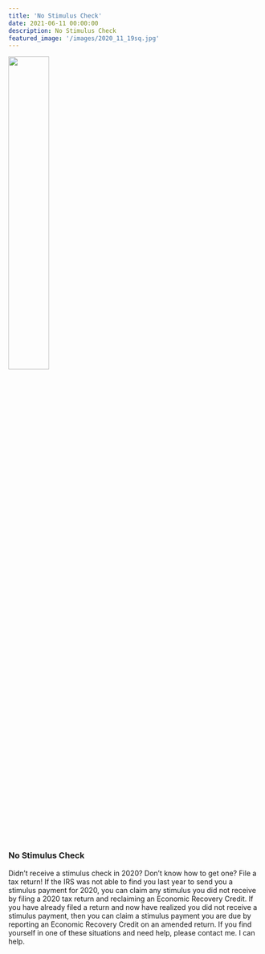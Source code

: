 ```yaml
---
title: 'No Stimulus Check'
date: 2021-06-11 00:00:00
description: No Stimulus Check
featured_image: '/images/2020_11_19sq.jpg'
---
```


<img src="{{ site.baseurl }}/images/2020_11_19sq.jpg" width="40%">

### No Stimulus Check

Didn’t receive a stimulus check in 2020?  Don’t know how to get one?  File a tax return!  If the IRS was not able to find you last year to send you a stimulus payment for 2020, you can claim any stimulus you did not receive by filing a 2020 tax return and reclaiming an Economic Recovery Credit.  If you have already filed a return and now have realized you did not receive a stimulus payment, then you can claim a stimulus payment you are due by reporting an Economic Recovery Credit on an amended return.  If you find yourself in one of these situations and need help, please contact me.  I can help.


